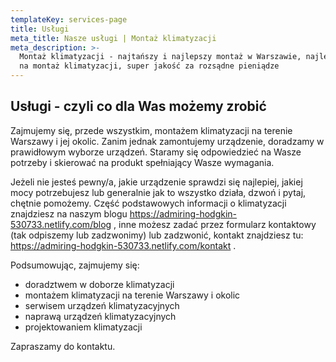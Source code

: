 ```yaml
---
templateKey: services-page
title: Usługi
meta_title: Nasze usługi | Montaż klimatyzacji
meta_description: >-
  Montaż klimatyzacji - najtańszy i najlepszy montaż w Warszawie, najlepsza cena
  na montaż klimatyzacji, super jakość za rozsądne pieniądze
---
```

## Usługi - czyli co dla Was możemy zrobić

Zajmujemy się, przede wszystkim, montażem klimatyzacji na terenie Warszawy i jej okolic. Zanim jednak zamontujemy urządzenie, doradzamy w prawidłowym wyborze urządzeń. Staramy się odpowiedzieć na Wasze potrzeby i skierować na produkt spełniający Wasze wymagania. 

Jeżeli nie jesteś pewny/a, jakie urządzenie sprawdzi się najlepiej, jakiej mocy potrzebujesz lub generalnie jak to wszystko działa, dzwoń i pytaj, chętnie pomożemy. Część podstawowych informacji o klimatyzacji znajdziesz na naszym blogu <https://admiring-hodgkin-530733.netlify.com/blog> , inne możesz zadać przez formularz kontaktowy (tak odpiszemy lub zadzwonimy) lub zadzwonić, kontakt znajdziesz tu: https://admiring-hodgkin-530733.netlify.com/kontakt .

Podsumowując, zajmujemy się:

* doradztwem w doborze klimatyzacji 
* montażem klimatyzacji na terenie Warszawy i okolic
* serwisem urządzeń klimatyzacyjnych
* naprawą urządzeń klimatyzacyjnych
* projektowaniem klimatyzacji 

Zapraszamy do kontaktu.
